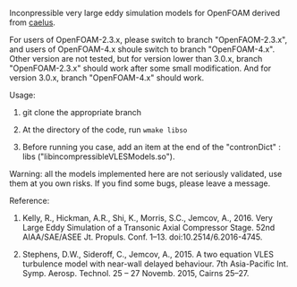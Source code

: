 Inconpressible very large eddy simulation models for OpenFOAM derived from [caelus](https://bitbucket.org/appliedccm/caelus-contributors/src/729b39ba56c8ee99d3feb1929ed5b006a315b466/src/libraries/turbulenceModels/incompressible/VLES/?at=master). 

For users of OpenFOAM-2.3.x, please switch to branch "OpenFAOM-2.3.x", and users of OpenFOAM-4.x shoule switch to branch "OpenFOAM-4.x". Other version are not tested, but for version lower than 3.0.x, branch "OpenFOAM-2.3.x" should work after some small modification. And for version 3.0.x, branch "OpenFOAM-4.x" should work. 

Usage:  

1. git clone the appropriate branch  

2. At the directory of the code, run `wmake libso`   

3. Before running you case, add an item at the end of the "contronDict" : libs ("libincompressibleVLESModels.so").  


Warning: all the models implemented here are not seriously validated, use them at you own risks. If you find some bugs, please leave a message.   

Reference:  

1. Kelly, R., Hickman, A.R., Shi, K., Morris, S.C., Jemcov, A., 2016. Very Large Eddy Simulation of a Transonic Axial Compressor Stage. 52nd AIAA/SAE/ASEE Jt. Propuls. Conf. 1–13. doi:10.2514/6.2016-4745. 

2. Stephens, D.W., Sideroff, C., Jemcov, A., 2015. A two equation VLES turbulence model with near-wall delayed behaviour. 7th Asia-Pacific Int. Symp. Aerosp. Technol. 25 – 27 Novemb. 2015, Cairns 25–27. 
